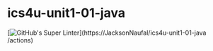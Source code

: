 # ics4u-unit1-01-java

[![GitHub's Super Linter](https://github.com/JacksonNaufal/ics4u-unit1-01-java/workflows/GitHub's%20Super%20Linter/badge.svg)](https://JacksonNaufal/ics4u-unit1-01-java
/actions)
